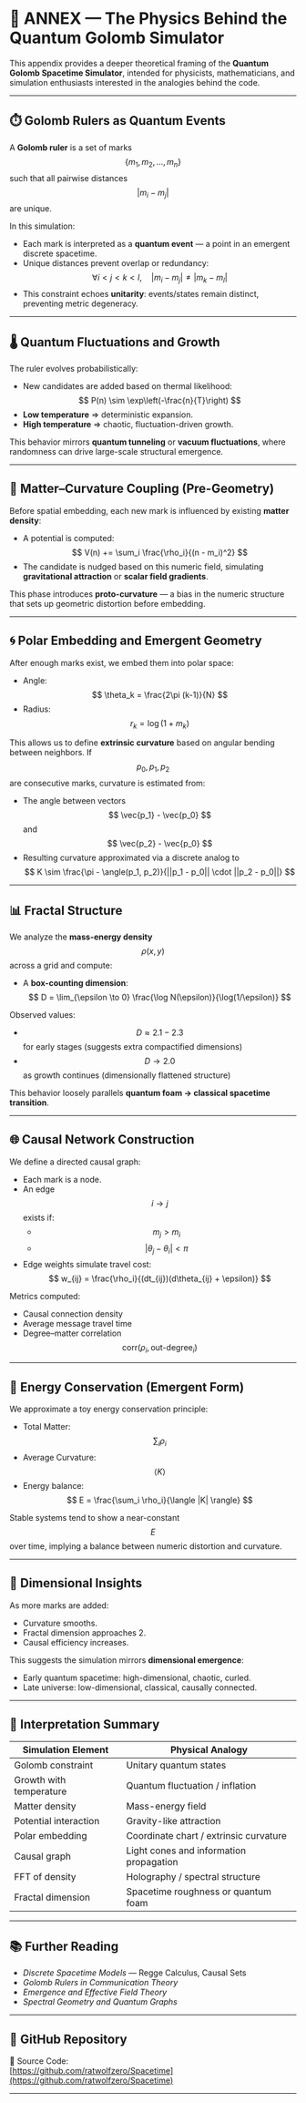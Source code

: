 # 🧠 ANNEX — The Physics Behind the Quantum Golomb Simulator

This appendix provides a deeper theoretical framing of the **Quantum Golomb Spacetime Simulator**, intended for physicists, mathematicians, and simulation enthusiasts interested in the analogies behind the code.

---

## ⏱️ Golomb Rulers as Quantum Events

A **Golomb ruler** is a set of marks $$ \{m_1, m_2, \dots, m_n\} $$ such that all pairwise distances $$ |m_i - m_j| $$ are unique.

In this simulation:

- Each mark is interpreted as a **quantum event** — a point in an emergent discrete spacetime.
- Unique distances prevent overlap or redundancy:  
  $$ \forall i < j < k < l,\quad |m_i - m_j| \ne |m_k - m_l| $$
- This constraint echoes **unitarity**: events/states remain distinct, preventing metric degeneracy.

---

## 🌡️ Quantum Fluctuations and Growth

The ruler evolves probabilistically:

- New candidates are added based on thermal likelihood:  
  $$ P(n) \sim \exp\left(-\frac{n}{T}\right) $$
- **Low temperature** ⇒ deterministic expansion.  
- **High temperature** ⇒ chaotic, fluctuation-driven growth.

This behavior mirrors **quantum tunneling** or **vacuum fluctuations**, where randomness can drive large-scale structural emergence.

---

## 🌌 Matter–Curvature Coupling (Pre-Geometry)

Before spatial embedding, each new mark is influenced by existing **matter density**:

- A potential is computed:  
  $$ V(n) += \sum_i \frac{\rho_i}{(n - m_i)^2} $$
- The candidate is nudged based on this numeric field, simulating **gravitational attraction** or **scalar field gradients**.

This phase introduces **proto-curvature** — a bias in the numeric structure that sets up geometric distortion before embedding.

---

## 🌀 Polar Embedding and Emergent Geometry

After enough marks exist, we embed them into polar space:

- Angle:  
  $$ \theta_k = \frac{2\pi (k-1)}{N} $$
- Radius:  
  $$ r_k = \log(1 + m_k) $$

This allows us to define **extrinsic curvature** based on angular bending between neighbors. If $$ p_0, p_1, p_2 $$ are consecutive marks, curvature is estimated from:

- The angle between vectors $$ \vec{p_1} - \vec{p_0} $$ and $$ \vec{p_2} - \vec{p_0} $$
- Resulting curvature approximated via a discrete analog to  
  $$ K \sim \frac{\pi - \angle(p_1, p_2)}{||p_1 - p_0|| \cdot ||p_2 - p_0||} $$

---

## 📊 Fractal Structure

We analyze the **mass-energy density** $$ \rho(x, y) $$ across a grid and compute:

- A **box-counting dimension**:  
  $$ D = \lim_{\epsilon \to 0} \frac{\log N(\epsilon)}{\log(1/\epsilon)} $$

Observed values:

- $$ D \approx 2.1 - 2.3 $$ for early stages (suggests extra compactified dimensions)
- $$ D \to 2.0 $$ as growth continues (dimensionally flattened structure)

This behavior loosely parallels **quantum foam → classical spacetime transition**.

---

## 🌐 Causal Network Construction

We define a directed causal graph:

- Each mark is a node.
- An edge $$ i \to j $$ exists if:
  - $$ m_j > m_i $$
  - $$ |\theta_j - \theta_i| < \pi $$
- Edge weights simulate travel cost:  
  $$ w_{ij} = \frac{\rho_i}{(dt_{ij})(d\theta_{ij} + \epsilon)} $$

Metrics computed:

- Causal connection density
- Average message travel time
- Degree–matter correlation  
  $$ \text{corr}(\rho_i, \text{out-degree}_i) $$

---

## 🔋 Energy Conservation (Emergent Form)

We approximate a toy energy conservation principle:

- Total Matter: $$ \sum_i \rho_i $$
- Average Curvature: $$ \langle K \rangle $$
- Energy balance:  
  $$ E = \frac{\sum_i \rho_i}{\langle |K| \rangle} $$

Stable systems tend to show a near-constant $$ E $$ over time, implying a balance between numeric distortion and curvature.

---

## 📏 Dimensional Insights

As more marks are added:

- Curvature smooths.
- Fractal dimension approaches 2.
- Causal efficiency increases.

This suggests the simulation mirrors **dimensional emergence**:

- Early quantum spacetime: high-dimensional, chaotic, curled.
- Late universe: low-dimensional, classical, causally connected.

---

## 🧾 Interpretation Summary

| Simulation Element       | Physical Analogy                          |
|--------------------------|-------------------------------------------|
| Golomb constraint        | Unitary quantum states                    |
| Growth with temperature  | Quantum fluctuation / inflation           |
| Matter density           | Mass-energy field                         |
| Potential interaction    | Gravity-like attraction                   |
| Polar embedding          | Coordinate chart / extrinsic curvature    |
| Causal graph             | Light cones and information propagation   |
| FFT of density           | Holography / spectral structure           |
| Fractal dimension        | Spacetime roughness or quantum foam       |

---

## 📚 Further Reading

- *Discrete Spacetime Models* — Regge Calculus, Causal Sets  
- *Golomb Rulers in Communication Theory*  
- *Emergence and Effective Field Theory*  
- *Spectral Geometry and Quantum Graphs*

---

## 🚀 GitHub Repository

🧪 Source Code:  
[https://github.com/ratwolfzero/Spacetime](https://github.com/ratwolfzero/Spacetime)

---
